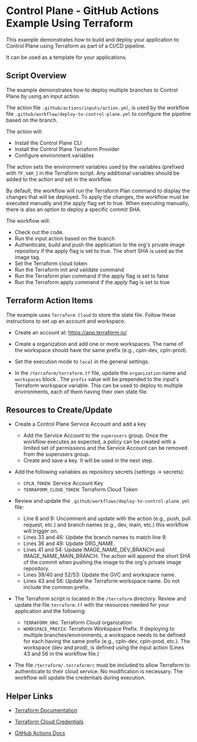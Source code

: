 # Control Plane - GitHub Actions Example Using Terraform

This example demonstrates how to build and deploy your application to Control Plane using Terraform as part of a CI/CD pipeline. 

It can be used as a template for your applications.

## Script Overview

The example demonstrates how to deploy multiple branches to Control Plane by using an input action. 

The action file `.github/actions/inputs/action.yml`, is used by the workflow file `.github/workflow/deploy-to-control-plane.yml` to configure the pipeline based on the branch.

The action will:
- Install the Control Plane CLI
- Install the Control Plane Terraform Provider
- Configure environment variables

The action sets the environment variables used by the variables (prefixed with `TF_VAR_`) in the Terraform script. Any additional variables should be added to the action and set in the workflow.

By default, the workflow will run the Terraform Plan command to display the changes that will be deployed.  To apply the changes, the workflow must be executed manually and the apply flag set to true. When executing manually, there is also an option to deploy a specific commit SHA.

The workflow will:
- Check out the code.
- Run the input action based on the branch
- Authenticate, build and push the application to the org's private image repository if the apply flag is set to true. The short SHA is used as the image tag.
- Set the Terraform cloud token
- Run the Terraform init and validate command
- Run the Terraform plan command if the apply flag is set to false
- Run the Terraform apply command if the apply flag is set to true

## Terraform Action Items

The example uses `Terraform Cloud` to store the state file. Follow these instructions to set up an account and workspace.

- Create an account at: https://app.terraform.io/

- Create a organization and add one or more workspaces. The name of the workspace should have the same prefix (e.g., cpln-dev, cpln-prod).

- Set the execution mode to `local` in the general settings.

- In the `/terraform/terraform.tf` file, update the `organization` name and `workspaces` block . The `prefix` value will be prepended
to the input's Terraform workspace variable. This can be used to deploy to multiple environments, each of them having their own state file.

## Resources to Create/Update

- Create a Control Plane Service Account and add a key
    - Add the Service Account to the `superusers` group. Once the workflow executes as expected, a policy can be created with a limited set of permissions and the Service Account can be removed from the superusers group.
    - Create and save a key. It will be used in the next step.

- Add the following variables as repository secrets (settings -> secrets):
    - `CPLN_TOKEN`: Service Account Key
    - `TERRAFORM_CLOUD_TOKEN`: Terraform Cloud Token

- Review and update the `.github/workflows/deploy-to-control-plane.yml` file:
  - Line 8 and 9: Uncomment and update with the action (e.g., push, pull request, etc.) and branch names (e.g., dev, main, etc.) this workflow will trigger on.
  - Lines 33 and 46: Update the branch names to match line 9.
  - Lines 36 and 49: Update ORG_NAME.
  - Lines 41 and 54: Update IMAGE_NAME_DEV_BRANCH and IMAGE_NAME_MAIN_BRANCH. The action will append the short SHA of the commit when pushing the image to the org's private image repository.
  - Lines 39/40 and 52/53: Update the GVC and workspace name.
  - Lines 43 and 56: Update the Terraform workspace name. Do not include the common prefix.

- The Terraform script is located in the `/terraform` directory. Review and update the file `terraform.tf` with the resources needed for your application and the following:
  - `TERRAFORM_ORG`: Terraform Cloud organization
  - `WORKSPACE_PREFIX`: Terraform Workspace Prefix. If deploying to multiple branches/environments, a workspace needs to be defined for each having the same prefix (e.g., cpln-dev, cpln-prod, etc.). The workspace (dev and prod), is defined using the input action (Lines 43 and 56 in the workflow file.)

- The file `/terraform/.terraformrc` must be included to allow Terraform to authenticate to their cloud service. No modification is necessary. The workflow will update the credentials during execution.

## Helper Links

- <a href="https://www.terraform.io/docs/index.html">Terraform Documentation</a>

- <a href="https://www.terraform.io/docs/cli/config/config-file.html" _target="_blank">Terraform Cloud Credentials</a>
  
- <a href="https://docs.github.com/en/actions" target="_blank">GitHub Actions Docs</a>

